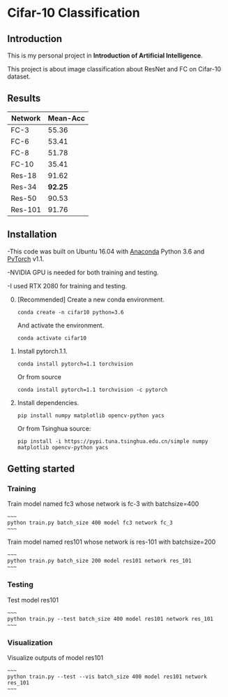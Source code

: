 # Cifar-10 Classification


## Introduction

This is my personal project in **Introduction of Artificial Intelligence**.

This project is about image classification about ResNet and FC on Cifar-10 dataset.

## Results

|   Network  |   Mean-Acc   |
|------------|--------------|
|    FC-3    |    55.36     |
|    FC-6    |    53.41     |
|    FC-8    |    51.78     |
|    FC-10   |    35.41     |
|   Res-18   |    91.62     |
|   Res-34   |   **92.25**  |
|   Res-50   |    90.53     |
|   Res-101  |    91.76     |

## Installation

-This code was built on Ubuntu 16.04 with [Anaconda](https://www.anaconda.com/download) Python 3.6 and [PyTorch](http://pytorch.org/) v1.1. 

-NVIDIA GPU is needed for both training and testing. 

-I used RTX 2080 for training and testing.


0. [Recommended] Create a new conda environment.

    ~~~
    conda create -n cifar10 python=3.6
    ~~~

    And activate the environment.
 
    ~~~
    conda activate cifar10
    ~~~

1. Install pytorch.1.1.

    ~~~
    conda install pytorch=1.1 torchvision
    ~~~

    Or from source
   
    ~~~
    conda install pytorch=1.1 torchvision -c pytorch
    ~~~

2. Install dependencies.
 
    ~~~
    pip install numpy matplotlib opencv-python yacs 
    ~~~

    Or from Tsinghua source:
   
    ~~~
    pip install -i https://pypi.tuna.tsinghua.edu.cn/simple numpy matplotlib opencv-python yacs 
    ~~~


## Getting started

### Training
    
Train model named fc3 whose network is fc-3 with batchsize=400

    ~~~
    python train.py batch_size 400 model fc3 network fc_3
    ~~~

Train model named res101 whose network is res-101 with batchsize=200

    ~~~
    python train.py batch_size 200 model res101 network res_101
    ~~~

### Testing
   
Test model res101

    ~~~
    python train.py --test batch_size 400 model res101 network res_101
    ~~~

### Visualization

Visualize outputs of model res101

    ~~~
    python train.py --test --vis batch_size 400 model res101 network res_101
    ~~~

